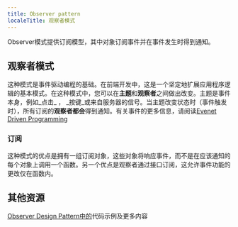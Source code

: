 ```yaml
---
title: Observer pattern
localeTitle: 观察者模式
---
```

Observer模式提供订阅模型，其中对象订阅事件并在事件发生时得到通知。

## 观察者模式

这种模式是事件驱动编程的基础。在前端开发中，这是一个坚定地扩展应用程序逻辑的基本模式。在这种模式中，您可以在**主题**和**观察者**之间做出改变。主题是事件本身，例如_点击_ ， _按键_或来自服务器的信号。当主题改变状态时（事件触发时），所有订阅的**观察者都会**得到通知。有关事件的更多信息，请阅读[Evenet Driven Programming](https://www.technologyuk.net/software-development/designing-software/event-driven-programming.shtml)

### 订阅

这种模式的优点是拥有一组订阅对象，这些对象将响应事件，而不是在应该通知的每个对象上调用一个函数。另一个优点是观察者通过接口订阅，这允许事件功能的更改仅在函数内。

## 其他资源

[Observer Design Pattern中的](http://www.dofactory.com/javascript/observer-design-pattern)代码示例及更多内容